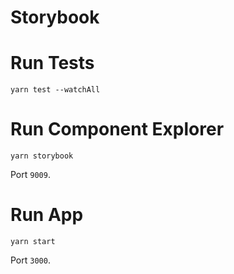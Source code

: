 # Storybook

# Run Tests

	yarn test --watchAll

# Run Component Explorer

	yarn storybook

Port `9009`.

# Run App

	yarn start

Port `3000`.
